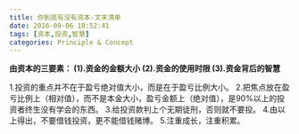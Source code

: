 ```yaml
---
title: 你到底有没有资本-文末清单
date: 2016-09-06 18:52:41
tags: [资本,投资,智慧]
categories: Principle & Concept
---
```


**由资本的三要素：
(1).资金的金额大小
(2).资金的使用时限
(3).资金背后的智慧**

1.投资的重点并不在于盈亏绝对值大小，而是在于盈亏比例大小。
2.把焦点放在盈亏比例上（相对值），而不是本金大小，盈亏金额上（绝对值），是90%以上的投资者终生没有学会的东西。
3.给投资款判上个无期徒刑，否则就不要投。
4.由以上得出，不要借钱投资，更不能借钱赌博。
5.注重成长，注重积累。
